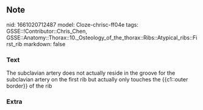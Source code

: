 ## Note
nid: 1661020712487
model: Cloze-chrisc-ff04e
tags: GSSE::!Contributor::Chris_Chen, GSSE::Anatomy::Thorax::10._Osteology_of_the_thorax::Ribs::Atypical_ribs::First_rib
markdown: false

### Text
<div class='toggle'>
  The subclavian artery does not actually reside in the groove for
  the subclavian artery on the first rib but actually only touches
  the {{c1::outer border}} of the rib
</div>

### Extra

